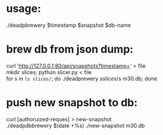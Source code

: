 # usage:

./deadpbrewery $timestamp $snapshot $db-name <br />

# brew db from json dump:

curl 'http://127.0.0.1:80/api/snapshots?timestamp=<unixtime>' > file <br />
mkdir slices; python slicer.py < file <br />
for s in `ls slices/`; do ./deadprewery $s slices/$s m30.db; done <br />

# push new snapshot to db:

curl [authoruized-reques] > new-snapshot <br />
./deadpdbbrewery $(date +%s) ./new-snapshot m30.db <br />
